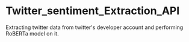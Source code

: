 # Twitter_sentiment_Extraction_API
Extracting twitter data from twitter's developer account and performing RoBERTa model on it.
